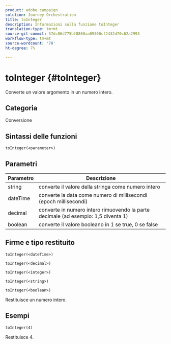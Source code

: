 ```yaml
---
product: adobe campaign
solution: Journey Orchestration
title: toInteger
description: Informazioni sulla funzione toInteger
translation-type: tm+mt
source-git-commit: 57dc86d775bf8860aa09300cf2432d70c62a2993
workflow-type: tm+mt
source-wordcount: '70'
ht-degree: 7%

---
```



# toInteger {#toInteger}

Converte un valore argomento in un numero intero.

## Categoria

Conversione

## Sintassi delle funzioni

`toInteger(<parameter>)`

## Parametri

| Parametro | Descrizione |
|--- |--- |
| string | converte il valore della stringa come numero intero |
| dateTime | converte la data come numero di millisecondi (epoch millisecondi) |
| decimal | converte in numero intero rimuovendo la parte decimale (ad esempio: 1,5 diventa 1) |
| boolean | converte il valore booleano in 1 se true, 0 se false |

## Firme e tipo restituito

`toInteger(<dateTime>)`

`toInteger(<decimal>)`

`toInteger(<integer>)`

`toInteger(<string>)`

`toInteger(<boolean>)`

Restituisce un numero intero.

## Esempi

`toInteger(4)`

Restituisce 4.
